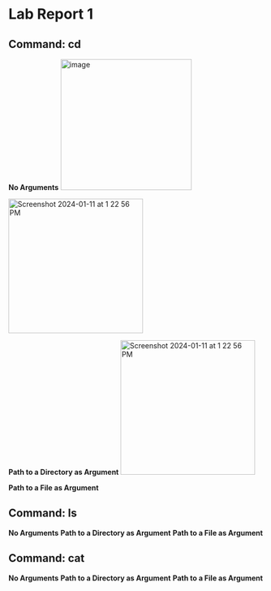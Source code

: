 # Lab Report 1

## Command: cd
**No Arguments**
<img width="258" alt="image" src="https://github.com/SatvikN/cse15l-lab-reports/assets/108087443/fa2218df-c904-40df-beb0-137a38a3ecde">

<img width="265" alt="Screenshot 2024-01-11 at 1 22 56 PM" src="https://github.com/SatvikN/cse15l-lab-reports/assets/108087443/e574fb3f-38b3-479b-b7db-fd37f947ac70">


**Path to a Directory as Argument**
<img width="265" alt="Screenshot 2024-01-11 at 1 22 56 PM" src="https://github.com/SatvikN/cse15l-lab-reports/assets/108087443/f297ef79-70c7-437a-93e3-c689821c8818">

**Path to a File as Argument**

## Command: ls
**No Arguments**
**Path to a Directory as Argument**
**Path to a File as Argument**

## Command: cat
**No Arguments**
**Path to a Directory as Argument**
**Path to a File as Argument**

